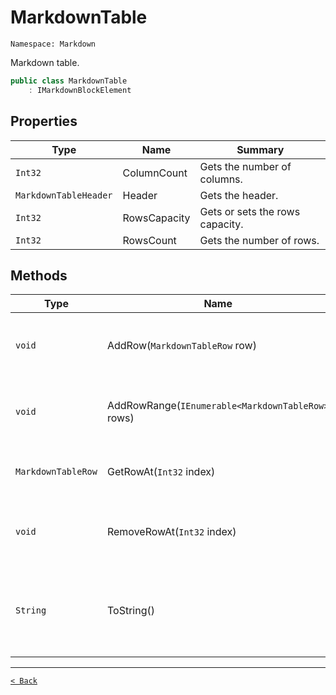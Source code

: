 # MarkdownTable

`Namespace: Markdown`

Markdown table.

```csharp
public class MarkdownTable
    : IMarkdownBlockElement
```

## Properties

| Type | Name | Summary |
| --- | --- | --- |
| `Int32` | ColumnCount | Gets the number of columns. |
| `MarkdownTableHeader` | Header | Gets the header. |
| `Int32` | RowsCapacity | Gets or sets the rows capacity. |
| `Int32` | RowsCount | Gets the number of rows. |

## Methods

| Type | Name | Summary |
| --- | --- | --- |
| `void` | AddRow(`MarkdownTableRow` row) | Adds the specific row at the end of the table. |
| `void` | AddRowRange(`IEnumerable<MarkdownTableRow>` rows) | Adds the specific rows at the end of the table. |
| `MarkdownTableRow` | GetRowAt(`Int32` index) | Gets the row at the specific index. |
| `void` | RemoveRowAt(`Int32` index) | Remove the row at the specific index. |
| `String` | ToString() | Returns a string that represents the current markdown table. |

---

[`< Back`](../)
